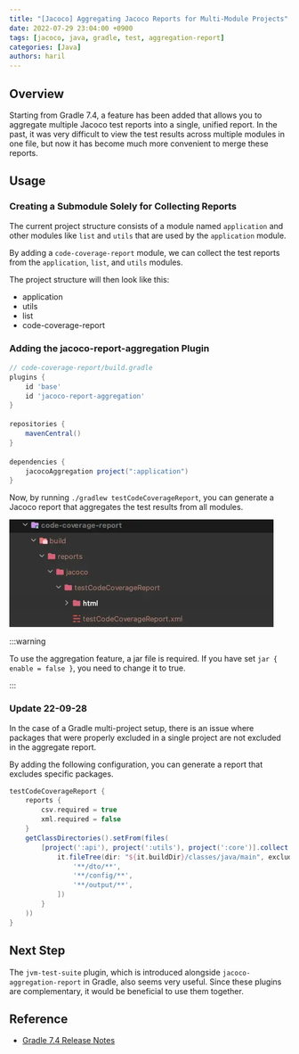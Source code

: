 ```yaml
---
title: "[Jacoco] Aggregating Jacoco Reports for Multi-Module Projects"
date: 2022-07-29 23:04:00 +0900
tags: [jacoco, java, gradle, test, aggregation-report]
categories: [Java]
authors: haril
---
```


## Overview

Starting from Gradle 7.4, a feature has been added that allows you to aggregate multiple Jacoco test reports into a single, unified report. In the past, it was very difficult to view the test results across multiple modules in one file, but now it has become much more convenient to merge these reports.

## Usage

### Creating a Submodule Solely for Collecting Reports

The current project structure consists of a module named `application` and other modules like `list` and `utils` that are used by the `application` module.

By adding a `code-coverage-report` module, we can collect the test reports from the `application`, `list`, and `utils` modules.

The project structure will then look like this:

- application
- utils
- list
- code-coverage-report

### Adding the jacoco-report-aggregation Plugin

```gradle
// code-coverage-report/build.gradle
plugins {
    id 'base'
    id 'jacoco-report-aggregation'
}

repositories {
    mavenCentral()
}

dependencies {
    jacocoAggregation project(":application")
}
```

Now, by running `./gradlew testCodeCoverageReport`, you can generate a Jacoco report that aggregates the test results from all modules.

![jacoco-directory](./jacoco-aggregation-directory.webp)

:::warning

To use the aggregation feature, a jar file is required. If you have set `jar { enable = false }`, you need to change it to true.

:::

### Update 22-09-28

In the case of a Gradle multi-project setup, there is an issue where packages that were properly excluded in a single project are not excluded in the aggregate report.

By adding the following configuration, you can generate a report that excludes specific packages.

```gradle
testCodeCoverageReport {
    reports {
        csv.required = true
        xml.required = false
    }
    getClassDirectories().setFrom(files(
        [project(':api'), project(':utils'), project(':core')].collect {
            it.fileTree(dir: "${it.buildDir}/classes/java/main", exclude: [
                '**/dto/**',
                '**/config/**',
                '**/output/**',
            ])
        }
    ))
}
```

## Next Step

The `jvm-test-suite` plugin, which is introduced alongside `jacoco-aggregation-report` in Gradle, also seems very useful. Since these plugins are complementary, it would be beneficial to use them together.

## Reference

- [Gradle 7.4 Release Notes](https://docs.gradle.org/7.4/release-notes.html)

